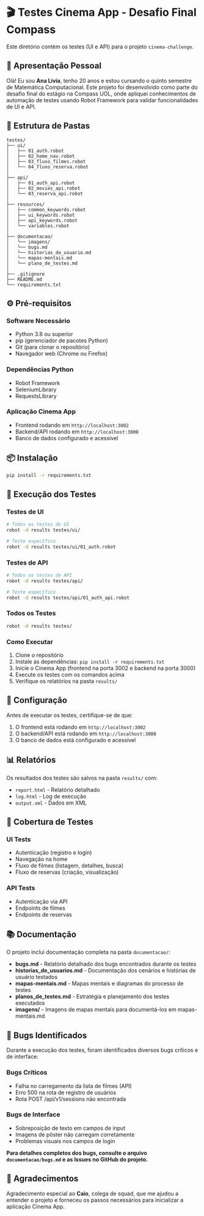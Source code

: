 # 🎬 Testes Cinema App - Desafio Final Compass

Este diretório contém os testes (UI e API) para o projeto `cinema-challenge`.

## 👋 Apresentação Pessoal

Olá! Eu sou **Ana Lívia**, tenho 20 anos e estou cursando o quinto semestre de Matemática Computacional. Este projeto foi desenvolvido como parte do desafio final do estágio na Compass UOL, onde apliquei conhecimentos de automação de testes usando Robot Framework para validar funcionalidades de UI e API. 

## 📁 Estrutura de Pastas

```plaintext
testes/
├── ui/
│   ├── 01_auth.robot
│   ├── 02_home_nav.robot
│   ├── 03_fluxo_filmes.robot
│   └── 04_fluxo_reserva.robot
│
├── api/
│   ├── 01_auth_api.robot
│   ├── 02_movies_api.robot
│   └── 03_reserva_api.robot
│
├── resources/
│   ├── common_keywords.robot
│   ├── ui_keywords.robot
│   ├── api_keywords.robot
│   └── variables.robot
│
├── documentacao/
│   └── imagens/
│   └── bugs.md
│   └── historias_de_usuario.md
│   └── mapas-mentais.md
│   └── plano_de_testes.md
│   
├── .gitignore
├── README.md
└── requirements.txt
```

## ⚙️ Pré-requisitos

### Software Necessário
- Python 3.8 ou superior
- pip (gerenciador de pacotes Python)
- Git (para clonar o repositório)
- Navegador web (Chrome ou Firefox)

### Dependências Python
- Robot Framework
- SeleniumLibrary
- RequestsLibrary

### Aplicação Cinema App
- Frontend rodando em `http://localhost:3002`
- Backend/API rodando em `http://localhost:3000`
- Banco de dados configurado e acessível

## 📦 Instalação

```bash
pip install -r requirements.txt
```

## 🚀 Execução dos Testes

### Testes de UI
```bash
# Todos os testes de UI
robot -d results testes/ui/

# Teste específico
robot -d results testes/ui/01_auth.robot
```

### Testes de API
```bash
# Todos os testes de API
robot -d results testes/api/

# Teste específico
robot -d results testes/api/01_auth_api.robot
```

### Todos os Testes
```bash
robot -d results testes/
```

### Como Executar
1. Clone o repositório
2. Instale as dependências: `pip install -r requirements.txt`
3. Inicie o Cinema App (frontend na porta 3002 e backend na porta 3000)
4. Execute os testes com os comandos acima
5. Verifique os relatórios na pasta `results/`

## 🔧 Configuração

Antes de executar os testes, certifique-se de que:

1. O frontend está rodando em `http://localhost:3002`
2. O backend/API está rodando em `http://localhost:3000`
3. O banco de dados está configurado e acessível

## 📊 Relatórios

Os resultados dos testes são salvos na pasta `results/` com:
- `report.html` - Relatório detalhado
- `log.html` - Log de execução
- `output.xml` - Dados em XML

## 🧪 Cobertura de Testes

### UI Tests
- Autenticação (registro e login)
- Navegação na home
- Fluxo de filmes (listagem, detalhes, busca)
- Fluxo de reservas (criação, visualização)

### API Tests
- Autenticação via API
- Endpoints de filmes
- Endpoints de reservas

## 📚 Documentação

O projeto inclui documentação completa na pasta `documentacao/`:

- **bugs.md** - Relatório detalhado dos bugs encontrados durante os testes
- **historias_de_usuarios.md** - Documentação dos cenários e histórias de usuário testados
- **mapas-mentais.md** - Mapas mentais e diagramas do processo de testes
- **planos_de_testes.md** - Estratégia e planejamento dos testes executados
- **imagens/** - Imagens de mapas mentais para documentá-los em mapas-mentais.md

## 🐛 Bugs Identificados

Durante a execução dos testes, foram identificados diversos bugs críticos e de interface:

### Bugs Críticos
- Falha no carregamento da lista de filmes (API)
- Erro 500 na rota de registro de usuários
- Rota POST /api/v1/sessions não encontrada

### Bugs de Interface
- Sobreposição de texto em campos de input
- Imagens de pôster não carregam corretamente
- Problemas visuais nos campos de login

**Para detalhes completos dos bugs, consulte o arquivo `documentacao/bugs.md` e as Issues no GitHub do projeto.**

## 🙏 Agradecimentos

Agradecimento especial ao **Caio**, colega de squad, que me ajudou a entender o projeto e forneceu os passos necessários para inicializar a aplicação Cinema App.